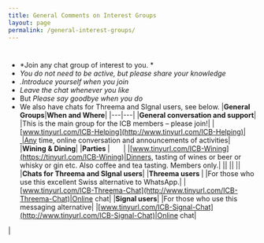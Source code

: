 ```yaml
---
title: General Comments on Interest Groups
layout: page
permalink: /general-interest-groups/
---
```


# 

- *Join any chat group of interest to you. *
- *You do not need to be active, but please share your knowledge*
- *.Introduce yourself when you join*
- *Leave the chat whenever you like*
- But *Please say goodbye when you do*
- We also have chats for Threema and SIgnal users, see below. 
|**General Groups**|**When and Where**|
|---|---|
|**General conversation and support**|
|This is the main group for the ICB members – please join!|
|[www.tinyurl.com/ICB-Helping](http://www.tinyurl.com/ICB-Helping)| |Any time, online conversation and announcements of activities|
|**Wining &amp; Dining**| |**Parties&nbsp;**|&nbsp;&nbsp;&nbsp;&nbsp;&nbsp;&nbsp;&nbsp;|
|[www.tinyurl.com/ICB-Wining](https://tinyurl.com/ICB-Wining)|Dinners, tasting of wines or beer or whisky or gin etc. Also coffee and tea tasting. Members only.|
||
||
||
|****Chats for Threema and SIgnal users****|
|**Threema users&nbsp;**|
|For those who use this excellent Swiss alternative to WhatsApp.|
|[www.tinyurl.com/ICB-Threema-Chat](http://www.tinyurl.com/ICB-Threema-Chat)|Online chat|
|**Signal users**|
|For those who use this messaging alternative|
|[www.tinyurl.com/ICB-Signal-Chat](http://www.tinyurl.com/ICB-Signal-Chat)|Online chat|


|


